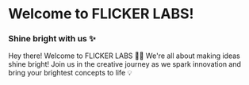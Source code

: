 # Welcome to FLICKER LABS!

### Shine bright with us ✨

Hey there! Welcome to FLICKER LABS 🚀✨ We're all about making ideas shine bright! Join us in the creative journey as we spark innovation and bring your brightest concepts to life 💡 
